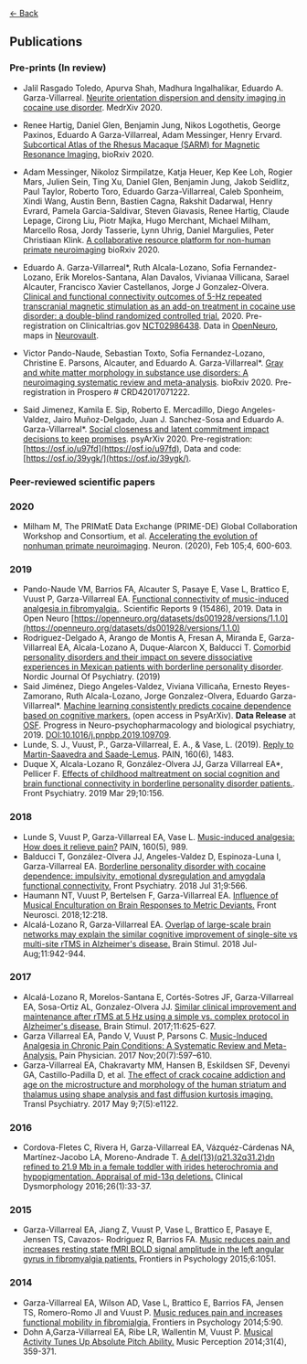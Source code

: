 [<- Back](index.md)

## Publications

### Pre-prints (In review)

* Jalil Rasgado Toledo, Apurva Shah, Madhura Ingalhalikar,  Eduardo A. Garza-Villarreal. [Neurite orientation dispersion and density imaging in cocaine use disorder](https://www.medrxiv.org/content/10.1101/2020.10.28.20221911v1). MedrXiv 2020.

* Renee Hartig, Daniel Glen, Benjamin Jung, Nikos Logothetis, George Paxinos, Eduardo A Garza-Villarreal, Adam Messinger, Henry Ervard. [Subcortical Atlas of the Rhesus Macaque (SARM) for Magnetic Resonance Imaging.](https://www.biorxiv.org/content/10.1101/2020.09.16.300053v1) bioRxiv 2020.

*  Adam Messinger,  Nikoloz Sirmpilatze,  Katja Heuer,  Kep Kee Loh,  Rogier Mars,  Julien Sein,  Ting Xu,  Daniel Glen,  Benjamin Jung,  Jakob Seidlitz,  Paul Taylor,  Roberto Toro,  Eduardo Garza-Villarreal,  Caleb Sponheim,  Xindi Wang,  Austin Benn,  Bastien Cagna,  Rakshit Dadarwal,  Henry Evrard,  Pamela Garcia-Saldivar, Steven Giavasis,  Renee Hartig, Claude Lepage,  Cirong Liu,  Piotr Majka,  Hugo Merchant,  Michael Milham,  Marcello Rosa,  Jordy Tasserie,  Lynn Uhrig,  Daniel Margulies,  Peter Christiaan Klink. [A collaborative resource platform for non-human primate neuroimaging](https://www.biorxiv.org/content/10.1101/2020.07.31.230185v1) bioRxiv 2020. 

* Eduardo A. Garza-Villarreal*, Ruth Alcala-Lozano, Sofia Fernandez-Lozano, Erik Morelos-Santana, Alan Davalos, Vivianaa Villicana, Sarael Alcauter,  Francisco Xavier Castellanos, Jorge J Gonzalez-Olvera. [Clinical and functional connectivity outcomes of 5-Hz repeated transcranial magnetic stimulation as an add-on treatment in cocaine use disorder: a double-blind randomized controlled trial.](https://www.medrxiv.org/content/10.1101/2020.07.15.20154708v1) 2020. Pre-registration on Clinicaltrias.gov [NCT02986438](https://clinicaltrials.gov/ct2/show/NCT02986438). Data in [OpenNeuro](https://openneuro.org/datasets/ds003037), maps in [Neurovault](https://neurovault.org/collections/8519/).

* Victor Pando-Naude, Sebastian Toxto, Sofia Fernandez-Lozano, Christine E. Parsons, Alcauter, and Eduardo A. Garza-Villarreal*. [Gray and white matter morphology in substance use disorders: A neuroimaging systematic review and meta-analysis](https://www.biorxiv.org/content/10.1101/2020.05.29.122812v1). bioRxiv 2020. Pre-registration in Prospero # CRD42017071222.

* Said Jimenez, Kamila E. Sip, Roberto E. Mercadillo, Diego Angeles-Valdez, Jairo Muñoz-Delgado, Juan J. Sanchez-Sosa and Eduardo A. Garza-Villarreal*. [Social closeness and latent commitment impact decisions to keep promises](https://psyarxiv.com/ujrdk/). psyArXiv 2020. Pre-registration: [https://osf.io/u97fd](https://osf.io/u97fd), Data and code: [https://osf.io/39ygk/](https://osf.io/39ygk/).


### Peer-reviewed scientific papers

### 2020

* Milham M, The PRIMatE Data Exchange (PRIME-DE) Global Collaboration Workshop and Consortium, et al. [Accelerating the evolution of nonhuman primate neuroimaging](https://www.sciencedirect.com/science/article/pii/S089662731931089X). Neuron. (2020), Feb 105;4, 600-603.
 
### 2019
* Pando-Naude VM, Barrios FA, Alcauter S, Pasaye E, Vase L, Brattico E, Vuust P, Garza-Villarreal
EA. [Functional connectivity of music-induced analgesia in fibromyalgia.](https://www.nature.com/articles/s41598-019-51990-4). Scientific Reports 9 (15486), 2019. Data in Open Neuro [https://openneuro.org/datasets/ds001928/versions/1.1.0](https://openneuro.org/datasets/ds001928/versions/1.1.0)
* Rodriguez-Delgado A, Arango de Montis A, Fresan A, Miranda E, Garza-Villarreal EA, Alcala-Lozano A, Duque-Alarcon X, Balducci T. [Comorbid personality disorders and their impact on severe dissociative experiences in Mexican patients with borderline personality disorder](https://doi.org/10.1080/08039488.2019.1658127). Nordic Journal Of Psychiatry. (2019)
* Said Jiménez, Diego Angeles-Valdez, Viviana Villicaña, Ernesto Reyes-Zamorano, Ruth Alcala-Lozano, Jorge Gonzalez-Olvera, Eduardo Garza-Villarreal*. [Machine learning consistently predicts cocaine dependence based on cognitive markers.](https://psyarxiv.com/7qsz3/) (open access in PsyArXiv). **Data Release** at [OSF](https://osf.io/m7h3x/). Progress in Neuro-psychopharmacology and biological psychiatry, 2019. [DOI:10.1016/j.pnpbp.2019.109709](https://doi.org/10.1016/j.pnpbp.2019.109709).
* Lunde, S. J., Vuust, P., Garza-Villarreal, E. A., & Vase, L. (2019). [Reply to Martin-Saavedra and Saade-Lemus](https://doi.org/10.1097/j.pain.0000000000001534). PAIN, 160(6), 1483. 
* Duque X, Alcala-Lozano R, González-Olvera JJ, Garza Villarreal EA*, Pellicer F. [Effects of childhood maltreatment on social cognition and brain functional connectivity in borderline personality disorder patients.](https://www.frontiersin.org/articles/10.3389/fpsyt.2019.00156/full). Front Psychiatry. 2019 Mar 29;10:156.

### 2018
* Lunde S, Vuust P, Garza-Villarreal EA, Vase L. [Music-induced analgesia: How does it relieve pain?](https://doi.org/10.1097/j.pain.0000000000001452) PAIN, 160(5), 989.
* Balducci T, González-Olvera JJ, Angeles-Valdez D, Espinoza-Luna I, Garza-Villarreal EA. [Borderline personality disorder with cocaine dependence: impulsivity, emotional dysregulation and amygdala functional connectivity.](https://doi.org/10.3389/fpsyt.2018.00328) Front Psychiatry. 2018 Jul 31;9:566.
* Haumann NT, Vuust P, Bertelsen F, Garza-Villarreal EA. [Influence of Musical Enculturation on Brain Responses to Metric Deviants.](https://doi.org/10.3389/fnins.2018.00218) Front Neurosci. 2018;12:218.
* Alcalá-Lozano R, Garza-Villarreal EA. [Overlap of large-scale brain networks may explain the similar cognitive improvement of single-site vs multi-site rTMS in Alzheimer's disease.](https://doi.org/10.1016/j.brs.2018.03.016) Brain Stimul. 2018 Jul-Aug;11:942-944. 

### 2017
* Alcalá-Lozano R, Morelos-Santana E, Cortés-Sotres JF, Garza-Villarreal EA, Sosa-Ortiz AL, Gonzalez-Olvera JJ. [Similar clinical improvement and maintenance after rTMS at 5 Hz using a simple vs. complex protocol in Alzheimer's disease.](https://doi.org/10.1016/j.brs.2017.12.011) Brain Stimul. 2017;11:625-627.
* Garza Villarreal EA, Pando V, Vuust P, Parsons C. [Music-Induced Analgesia in Chronic Pain Conditions: A Systematic Review and Meta-Analysis.](https://www.ncbi.nlm.nih.gov/pubmed/29149141) Pain Physician. 2017 Nov;20(7):597–610.
* Garza-Villarreal EA, Chakravarty MM, Hansen B, Eskildsen SF, Devenyi GA, Castillo-Padilla D, et al. [The effect of crack cocaine addiction and age on the microstructure and morphology of the human striatum and thalamus using shape analysis and fast diffusion kurtosis imaging.](https://www.ncbi.nlm.nih.gov/pmc/articles/PMC5534960/) Transl Psychiatry. 2017 May 9;7(5):e1122.

### 2016
* Cordova-Fletes C, Rivera H, Garza-Villarreal EA, Vázquéz-Cárdenas NA, Martínez-Jacobo LA, Moreno-Andrade T. [A del(13)(q21.32q31.2)dn refined to 21.9 Mb in a female toddler with irides heterochromia and hypopigmentation. Appraisal of mid-13q deletions.](https://insights.ovid.com/pubmed?pmid=27750267) Clinical Dysmorphology 2016;26(1):33-37.

### 2015
* Garza-Villarreal EA, Jiang Z, Vuust P, Vase L, Brattico E, Pasaye E, Jensen TS, Cavazos- Rodriguez R, Barrios FA. [Music reduces pain and increases resting state fMRI BOLD signal amplitude in the left angular gyrus in fibromyalgia patients.](https://doi.org/10.3389/fpsyg.2015.01051) Frontiers in Psychology 2015;6:1051.

### 2014
* Garza-Villarreal EA, Wilson AD, Vase L, Brattico E, Barrios FA, Jensen TS, Romero-Romo JI and Vuust P. [Music reduces pain and increases functional mobility in fibromialgia.](https://doi.org/10.3389/fpsyg.2014.00090) Frontiers in Psychology 2014;5:90.
* Dohn A,Garza-Villarreal EA, Ribe LR, Wallentin M, Vuust P. [Musical Activity Tunes Up Absolute Pitch Ability.](http://dx.doi.org/10.1525/mp.2014.31.4.359) Music Perception 2014;31(4), 359-371.
